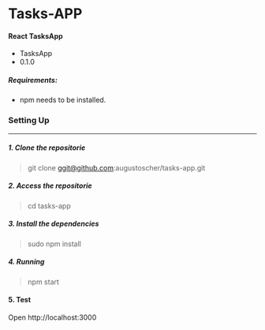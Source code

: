 # Tasks-APP #

#### React TasksApp ####

* TasksApp
* 0.1.0

##### Requirements:  
- npm needs to be installed.


### Setting Up 
----

##### 1. Clone the repositorie  
> git clone ggit@github.com:augustoscher/tasks-app.git

##### 2. Access the repositorie
> cd tasks-app

##### 3. Install the dependencies
> sudo npm install

##### 4. Running
> npm start


#### 5. Test
Open http://localhost:3000
